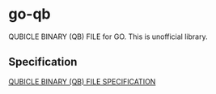 # go-qb
QUBICLE BINARY (QB) FILE for GO. This is unofficial library.

## Specification
[QUBICLE BINARY (QB) FILE SPECIFICATION](http://minddesk.com/learn/article.php?id=22)
